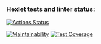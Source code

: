 ### Hexlet tests and linter status:
[![Actions Status](https://github.com/RomanKalsin/python-project-lvl3/workflows/hexlet-check/badge.svg)](https://github.com/RomanKalsin/python-project-lvl3/actions)


[![Maintainability](https://api.codeclimate.com/v1/badges/e45af59976d1a95d177b/maintainability)](https://codeclimate.com/github/RomanKalsin/python-project-lvl3/maintainability)
[![Test Coverage](https://api.codeclimate.com/v1/badges/e45af59976d1a95d177b/test_coverage)](https://codeclimate.com/github/RomanKalsin/python-project-lvl3/test_coverage)